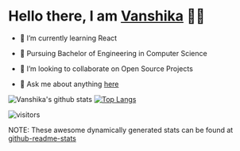 # Hello there, I am [Vanshika](https://vanshikaa00.github.io/myPortfolio/) 🦋✨  

<!--
**Vanshikaa00/Vanshikaa00** is a ✨ _special_ ✨ repository because its `README.md` (this file) appears on your GitHub profile.
Here are some ideas to get you started:
- 🔭 I’m currently working on ...
- 🤔 I’m looking for help with ...
- 📫 How to reach me: ...
- ⚡ Fun fact: ...
- 😄 Pronouns: she/her 
-->


- 🌱 I’m currently learning React 

- 📜 Pursuing Bachelor of Engineering in Computer Science  

- 👯 I’m looking to collaborate on Open Source Projects  

- 💬 Ask me about anything [here](https://github.com/Vanshikaa00/Vanshikaa00/issues)  



![Vanshika's github stats](https://github-readme-stats.vercel.app/api?username=Vanshikaa00&count_private=true&show_icons=true&theme=tokyonight&hide=stars,issues&line_height=31)
[![Top Langs](https://github-readme-stats.vercel.app/api/top-langs/?username=Vanshikaa00&layout=compact&show_icons=true&theme=tokyonight)](https://github.com/Vanshikaa00/github-readme-stats)



![visitors](https://visitor-badge.laobi.icu/badge?page_id=Vanshikaa00)

NOTE: These awesome dynamically generated stats can be found at [github-readme-stats](https://github.com/anuraghazra/github-readme-stats)
